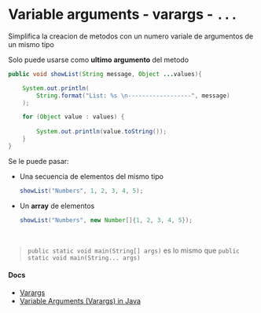 # Variable arguments - varargs - `...`

Simplifica la creacion de metodos con un numero variale de argumentos de un mismo tipo

Solo puede usarse como **ultimo argumento** del metodo

```java
public void showList(String message, Object ...values){

    System.out.println(
        String.format("List: %s \n------------------", message)
    );

    for (Object value : values) {
        
        System.out.println(value.toString());
    }
}
```

Se le puede pasar:

- Una secuencia de elementos del mismo tipo

    ```java
    showList("Numbers", 1, 2, 3, 4, 5);
    ```

- Un **array** de elementos
   
    ```java
    showList("Numbers", new Number[]{1, 2, 3, 4, 5});
    ``` 
<br>


> `public static void main(String[] args)` es lo mismo que `public static void main(String... args)`


#### Docs 

- [Varargs](https://docs.oracle.com/javase/8/docs/technotes/guides/language/varargs.html)
- [Variable Arguments (Varargs) in Java](https://www.geeksforgeeks.org/variable-arguments-varargs-in-java/)